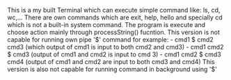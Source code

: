 This is a my built Terminal which can execute simple command like: ls, cd, wc,...
There are own commands which are exit, help, hello and specially cd which is not a built-in system command. 
The program is execute and choose action mainly through processString() fucntion.
This version is not capable for running own pipe '$' command for example: 
    - cmd1 $ cmd2 cmd3 (which output of     cmd1 is input to both cmd2 and cmd3)
    - cmd1 cmd2 $ cmd3 (output of cmd1 and cmd2 is input to cmd 3)
    - cmd1 cmd2 $ cmd3 cmd4 (output of cmd1 and cmd2 are input to both cmd3 and cmd4)
This version is also not capable for running command in background using '$'
